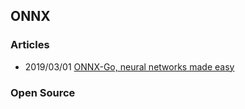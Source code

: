 ## ONNX


### Articles
- 2019/03/01 [ONNX-Go, neural networks made easy](https://www.dotconferences.com/2019/03/olivier-wulveryck-onnx-go-neural-networks-made-easy)



### Open Source
